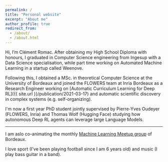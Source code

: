 ```yaml
---
permalink: /
title: "Personal website"
excerpt: "About me"
author_profile: true
redirect_from: 
  - /about/
  - /about.html
---
```

Hi, I’m Clément Romac. After obtaining my High School Diploma with honours, I graduated in Computer Science engineering from Ingesup with a Data Science specialisation, while part time working on Automated Machine Learning in a startup called Weenove. 

Following this, I obtained a MSc. in theoretical Computer Science at the University of Bordeaux and joined the FLOWERS team at Inria Bordeaux as a Research Engineer working on [Automatic Curriculum Learning for Deep RL]({{ site.url }}/publication/2021-03-17) and automatic scientific discovery in complex systems (e.g. self-organizing). 

I'm now a first year PhD student jointly supervised by Pierre-Yves Oudeyer (FLOWERS, Inria) and Thomas Wolf (Hugging Face) studying how autonomous Deep RL agents can leverage large Language Models.

---
I am aslo co-animating the monthly [Machine Learning Meetup group](https://www.meetup.com/fr-FR/Bordeaux-Machine-Learning-Meetup/) of Bordeaux. 

I love sport (I've been playing football since I am 6 years old) and music (I play bass guitar in a band).
